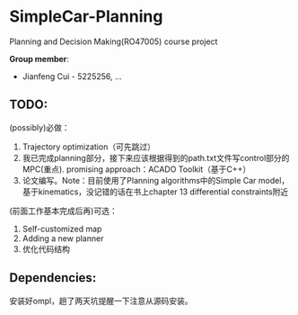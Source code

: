 # SimpleCar-Planning
Planning and Decision Making(RO47005) course project

**Group member**:

* Jianfeng Cui - 5225256, ...

## TODO:
(possibly)必做：
1. Trajectory optimization（可先跳过）
2. 我已完成planning部分，接下来应该根据得到的path.txt文件写control部分的MPC(重点). promising approach：ACADO Toolkit（基于C++）
3. 论文编写。Note：目前使用了Planning algorithms中的Simple Car model，基于kinematics，没记错的话在书上chapter 13 differential constraints附近

(前面工作基本完成后再)可选：
1. Self-customized map
2. Adding a new planner
3. 优化代码结构

## Dependencies:
安装好ompl，趟了两天坑提醒一下注意从源码安装。